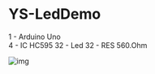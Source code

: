 # YS-LedDemo

1 - Arduino Uno <br>
4 - IC HC595
32 - Led
32 - RES 560.Ohm

![img](https://github.com/tins2004/YS-LedDemo/assets/118654088/e3d1fa15-b060-42dc-851b-26c69c92d7ad)
